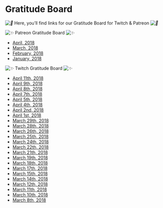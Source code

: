 # Gratitude Board

*![💜](https://s.w.org/images/core/emoji/2.2.1/svg/1f49c.svg)* Here, you’ll find links for our Gratitude Board for Twitch & Patreon *![💜](https://s.w.org/images/core/emoji/2.2.1/svg/1f49c.svg)*

*![✨](https://s.w.org/images/core/emoji/2.2.1/svg/2728.svg)* Patreon Gratitude Board *![✨](https://s.w.org/images/core/emoji/2.2.1/svg/2728.svg)*


* [April, 2018](https://www.patreon.com/posts/gratitude-board-18034998/)
* [March, 2018](https://www.patreon.com/posts/gratitude-board-17375670/)
* [February, 2018](https://www.patreon.com/posts/gratitude-board-16839273/)
* [January, 2018](https://www.patreon.com/posts/gratitude-board-16259097)

*![✨](https://s.w.org/images/core/emoji/2.2.1/svg/2728.svg)* Twitch Gratitude Board *![✨](https://s.w.org/images/core/emoji/2.2.1/svg/2728.svg)*






* [April 11th, 2018](https://twitter.com/DeviCatOutlet/status/984239459335135232)
* [April 9th, 2018](https://twitter.com/DeviCatOutlet/status/983516329289412608)
* [April 8th, 2018](https://twitter.com/DeviCatOutlet/status/983152886350827520)
* [April 7th, 2018](https://twitter.com/DeviCatOutlet/status/982792374865801216)
* [April 5th, 2018](https://twitter.com/DeviCatOutlet/status/982070800315551746)
* [April 4th, 2018](https://twitter.com/DeviCatOutlet/status/981706776553799680)
* [April 2nd, 2018](https://twitter.com/DeviCatOutlet/status/980980210081456129)
* [April 1st, 2018](https://twitter.com/DeviCatOutlet/status/980615400177176576)
* [March 29th, 2018](https://twitter.com/DeviCatOutlet/status/979536131481112578)
* [March 28th, 2018](https://twitter.com/DeviCatOutlet/status/979167321032921088)
* [March 26th, 2018](https://twitter.com/DeviCatOutlet/status/978444199350685696)
* [March 25th, 2018](https://twitter.com/DeviCatOutlet/status/978080474471034880)
* [March 24th, 2018](https://twitter.com/DeviCatOutlet/status/977720027804852224)
* [March 22th, 2018](https://twitter.com/DeviCatOutlet/status/976993912161259522)
* [March 21th, 2018](https://twitter.com/DeviCatOutlet/status/976632173586509825)
* [March 19th, 2018](https://twitter.com/DeviCatOutlet/status/975908547589525506)
* [March 18th, 2018](https://twitter.com/DeviCatOutlet/status/975542794990379013)
* [March 17th, 2018](https://twitter.com/DeviCatOutlet/status/975183978515791874)
* [March 15th, 2018](https://twitter.com/DeviCatOutlet/status/974465327743537152)
* [March 14th, 2018](https://twitter.com/DeviCatOutlet/status/974303842857865222)
* [March 12th, 2018](https://twitter.com/DeviCatOutlet/status/973369591236874240)
* [March 11th, 2018](https://twitter.com/DeviCatOutlet/status/973006762390507520)
* [March 10th, 2018](https://twitter.com/DeviCatOutlet/status/972660628748980224)
* [March 8th, 2018](https://twitter.com/DeviCatOutlet/status/971935807794753536)




